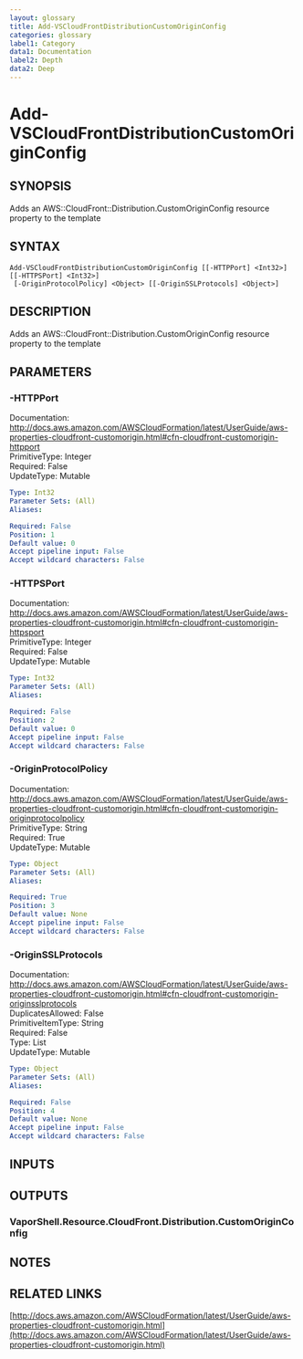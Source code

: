 ```yaml
---
layout: glossary
title: Add-VSCloudFrontDistributionCustomOriginConfig
categories: glossary
label1: Category
data1: Documentation
label2: Depth
data2: Deep
---
```


# Add-VSCloudFrontDistributionCustomOriginConfig

## SYNOPSIS
Adds an AWS::CloudFront::Distribution.CustomOriginConfig resource property to the template

## SYNTAX

```
Add-VSCloudFrontDistributionCustomOriginConfig [[-HTTPPort] <Int32>] [[-HTTPSPort] <Int32>]
 [-OriginProtocolPolicy] <Object> [[-OriginSSLProtocols] <Object>]
```

## DESCRIPTION
Adds an AWS::CloudFront::Distribution.CustomOriginConfig resource property to the template

## PARAMETERS

### -HTTPPort
Documentation: http://docs.aws.amazon.com/AWSCloudFormation/latest/UserGuide/aws-properties-cloudfront-customorigin.html#cfn-cloudfront-customorigin-httpport    
PrimitiveType: Integer    
Required: False    
UpdateType: Mutable

```yaml
Type: Int32
Parameter Sets: (All)
Aliases: 

Required: False
Position: 1
Default value: 0
Accept pipeline input: False
Accept wildcard characters: False
```

### -HTTPSPort
Documentation: http://docs.aws.amazon.com/AWSCloudFormation/latest/UserGuide/aws-properties-cloudfront-customorigin.html#cfn-cloudfront-customorigin-httpsport    
PrimitiveType: Integer    
Required: False    
UpdateType: Mutable

```yaml
Type: Int32
Parameter Sets: (All)
Aliases: 

Required: False
Position: 2
Default value: 0
Accept pipeline input: False
Accept wildcard characters: False
```

### -OriginProtocolPolicy
Documentation: http://docs.aws.amazon.com/AWSCloudFormation/latest/UserGuide/aws-properties-cloudfront-customorigin.html#cfn-cloudfront-customorigin-originprotocolpolicy    
PrimitiveType: String    
Required: True    
UpdateType: Mutable

```yaml
Type: Object
Parameter Sets: (All)
Aliases: 

Required: True
Position: 3
Default value: None
Accept pipeline input: False
Accept wildcard characters: False
```

### -OriginSSLProtocols
Documentation: http://docs.aws.amazon.com/AWSCloudFormation/latest/UserGuide/aws-properties-cloudfront-customorigin.html#cfn-cloudfront-customorigin-originsslprotocols    
DuplicatesAllowed: False    
PrimitiveItemType: String    
Required: False    
Type: List    
UpdateType: Mutable

```yaml
Type: Object
Parameter Sets: (All)
Aliases: 

Required: False
Position: 4
Default value: None
Accept pipeline input: False
Accept wildcard characters: False
```

## INPUTS

## OUTPUTS

### VaporShell.Resource.CloudFront.Distribution.CustomOriginConfig

## NOTES

## RELATED LINKS

[http://docs.aws.amazon.com/AWSCloudFormation/latest/UserGuide/aws-properties-cloudfront-customorigin.html](http://docs.aws.amazon.com/AWSCloudFormation/latest/UserGuide/aws-properties-cloudfront-customorigin.html)

